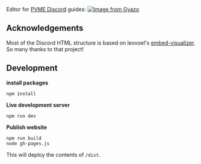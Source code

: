 Editor for [PVME Discord](https://discord.gg/6djqFVN) guides:
[![Image from Gyazo](https://i.gyazo.com/b9b9c8e4b6fa77fb32bdef43a077e2c3.gif)](https://gyazo.com/b9b9c8e4b6fa77fb32bdef43a077e2c3)

## Acknowledgements

Most of the Discord HTML structure is based on leovoel's [embed-visualizer](https://github.com/leovoel/embed-visualizer). So many thanks to that project!

## Development

**install packages**

```
npm install
```

**Live development server**

```
npm run dev
```

**Publish website**

```
npm run build
node gh-pages.js
```

This will deploy the contents of `/dist`.
